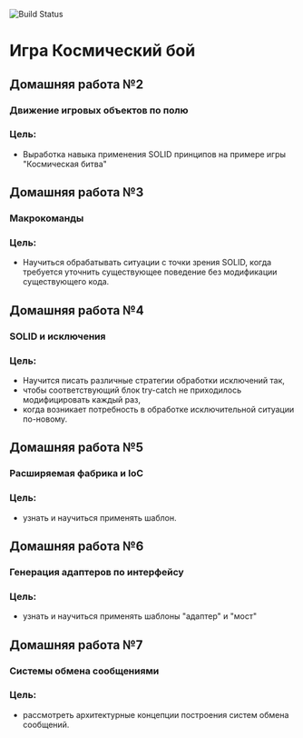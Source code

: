 ![Build Status](https://github.com/VVStanley/architecture2022_hw2/actions/workflows/check_hw.yaml/badge.svg?branch=master)

# Игра Космический бой


## Домашняя работа №2

### Движение игровых объектов по полю

### Цель:

- Выработка навыка применения SOLID принципов на примере игры "Космическая
  битва"


## Домашняя работа №3

### Макрокоманды

### Цель:

- Научиться обрабатывать ситуации с точки зрения SOLID, когда требуется уточнить
  существующее поведение без модификации существующего кода.


## Домашняя работа №4

### SOLID и исключения

### Цель:

- Научится писать различные стратегии обработки исключений так,
- чтобы соответствующий блок try-catсh не приходилось модифицировать каждый раз,
- когда возникает потребность в обработке исключительной ситуации по-новому.

## Домашняя работа №5

### Расширяемая фабрика и IoC

### Цель:

- узнать и научиться применять шаблон.

## Домашняя работа №6

### Генерация адаптеров по интерфейсу

### Цель:

- узнать и научиться применять шаблоны "адаптер" и "мост"

## Домашняя работа №7

### Системы обмена сообщениями

### Цель:

- рассмотреть архитектурные концепции построения систем обмена сообщений.


